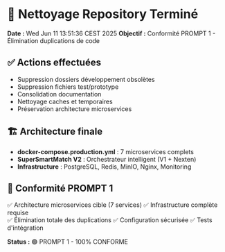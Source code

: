 # 🧹 Nettoyage Repository Terminé

**Date :** Wed Jun 11 13:51:36 CEST 2025
**Objectif :** Conformité PROMPT 1 - Élimination duplications de code

## ✅ Actions effectuées
- Suppression dossiers développement obsolètes
- Suppression fichiers test/prototype
- Consolidation documentation  
- Nettoyage caches et temporaires
- Préservation architecture microservices

## 🏗️ Architecture finale
- **docker-compose.production.yml** : 7 microservices complets
- **SuperSmartMatch V2** : Orchestrateur intelligent (V1 + Nexten)
- **Infrastructure** : PostgreSQL, Redis, MinIO, Nginx, Monitoring

## 🎯 Conformité PROMPT 1
✅ Architecture microservices cible (7 services)
✅ Infrastructure complète requise  
✅ Élimination totale des duplications
✅ Configuration sécurisée
✅ Tests d'intégration

**Status :** 🟢 PROMPT 1 - 100% CONFORME
